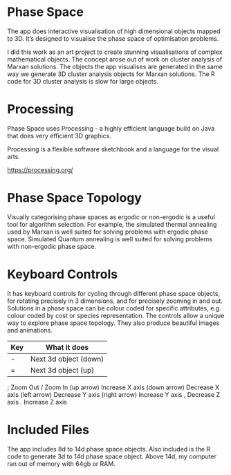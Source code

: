 # Phase Space

The app does interactive visualisation of high dimensional objects mapped to 3D. It’s designed to visualise the phase space of optimisation problems.

I did this work as an art project to create stunning visualisations of complex mathematical objects. The concept arose out of work on cluster analysis of Marxan solutions. The objects the app visualises are generated in the same way we generate 3D cluster analysis objects for Marxan solutions. The R code for 3D cluster analysis is slow for large objects.

# Processing

Phase Space uses Processing - a highly efficient language build on Java that does very efficient 3D graphics.

Processing is a flexible software sketchbook and a language for the visual arts.

https://processing.org/

# Phase Space Topology

Visually categorising phase spaces as ergodic or non-ergodic is a useful tool for algorithm selection. For example, the simulated thermal annealing used by Marxan is well suited for solving problems with ergodic phase space. Simulated Quantum annealing is well suited for solving problems with non-ergodic phase space.

# Keyboard Controls

It has keyboard controls for cycling through different phase space objects, for rotating precisely in 3 dimensions, and for precisely zooming in and out. Solutions in a phase space can be colour coded for specific attributes, e.g. colour coded by cost or species representation. The controls allow a unique way to explore phase space topology. They also produce beautiful images and animations.

Key | What it does
----|----
- |            Next 3d object (down)
= |            Next 3d object (up)
;             Zoom Out
/             Zoom In
(up arrow)    Increase X axis
(down arrow)  Decrease X axis
(left arrow)  Decrease Y axis
(right arrow) Increase Y axis
,             Decrease Z axis
.             Increase Z axis

# Included Files

The app includes 8d to 14d phase space objects. Also included is the R code to generate 3d to 14d phase space object. Above 14d, my computer ran out of memory with 64gb or RAM.
